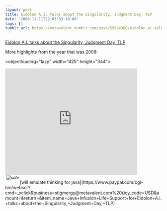```yaml
---
layout: post
title: Eidolon A.I. talks about the Singularity, Judgment Day, TLP
date: '2008-11-11T22:03:33-10:00'
tags: []
tumblr_url: https://metavalent.tumblr.com/post/59284380/eidolon-ai-talks-about-the-singularity-judgment
---
```

[Eidolon A.I. talks about the Singularity, Judgment Day, TLP](http://metavalent.com/?p=962)  

More highlights from the year that was 2008:

<objectloading="lazy" width="425" height="344"><param name="movie" value="http://www.youtube.com/v/l-jptjnFVYk&amp;hl=en&amp;fs=1">
<param name="allowFullScreen" value="true">
<param name="allowscriptaccess" value="always">
<embed src="http://www.youtube.com/v/l-jptjnFVYk&amp;hl=en&amp;fs=1" type="application/x-shockwave-flash" allowscriptaccess="always" allowfullscreen="true"loading="lazy" width="425" height="344"></embed></object>
<form action="https://www.paypal.com/cgi-bin/webscr" target="paypal" method="post">
<input type="hidden" name="cmd" value="_xclick"><input type="hidden" name="business" value="stigmergy@metavalent.com "><input type="hidden" name="return" value=""><input type="hidden" name="item_name" value="Java Infusion Life Support for Eidolon A.I. talks about the Singularity, Judgment Day, TLP"><input type="hidden" name="currency_code" value="USD"><input type="hidden" name="amount" value=""><input type="image" src="http://metavalent.com/wp-content/plugins/buy-me-beer/icon_cafe.gif" align="left" alt="cafe" title="cafe" hspace="3">
</form>[will emulate thinking for java](https://www.paypal.com/cgi-bin/webscr?cmd=_xclick&business=stigmergy@metavalent.com%20&currency_code=USD&amount=&return=&item_name=Java+Infusion+Life+Support+for+Eidolon+A.I.+talks+about+the+Singularity,+Judgment+Day,+TLP)
